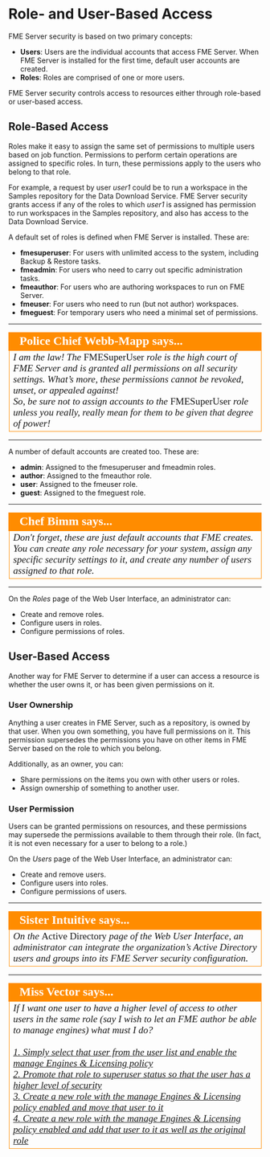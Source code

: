 # Role- and User-Based Access #

FME Server security is based on two primary concepts:

- **Users**: Users are the individual accounts that access FME Server. When FME Server is installed for the first time, default user accounts are created.
- **Roles**: Roles are comprised of one or more users.

FME Server security controls access to resources either through role-based or user-based access.

## Role-Based Access ##

Roles make it easy to assign the same set of permissions to multiple users based on job function. Permissions to perform certain operations are assigned to specific roles. In turn, these permissions apply to the users who belong to that role.

For example, a request by user *user1* could be to run a workspace in the Samples repository for the Data Download Service. FME Server security grants access if any of the roles to which *user1* is assigned has permission to run workspaces in the Samples repository, and also has access to the Data Download Service.

A default set of roles is defined when FME Server is installed. These are:

- **fmesuperuser**: For users with unlimited access to the system, including Backup & Restore tasks.
- **fmeadmin**: For users who need to carry out specific administration tasks.
- **fmeauthor**: For users who are authoring workspaces to run on FME Server.
- **fmeuser**: For users who need to run (but not author) workspaces.
- **fmeguest**: For temporary users who need a minimal set of permissions.

---

<!--Police Chief Webb-Mapp Says Section-->

<table style="border-spacing: 0px">
<tr>
<td style="vertical-align:middle;background-color:darkorange;border: 2px solid darkorange">
<i class="fa fa-quote-left fa-lg fa-pull-left fa-fw" style="color:white;padding-right: 12px;vertical-align:text-top"></i>
<span style="color:white;font-size:x-large;font-weight: bold;font-family:serif">Police Chief Webb-Mapp says...</span>
</td>
</tr>

<tr>
<td style="border: 1px solid darkorange">
<span style="font-family:serif; font-style:italic; font-size:larger">
I am the law! The </span><span style="font-family:serif; font-style:bold; font-size:larger"> FMESuperUser </span><span style="font-family:serif; font-style:italic; font-size:larger">role is the high court of FME Server and is granted all permissions on all security settings. What’s more, these permissions cannot be revoked, unset, or appealed against!
<br>So, be sure not to assign accounts to the </span><span style="font-family:serif; font-style:bold; font-size:larger"> FMESuperUser </span><span style="font-family:serif; font-style:italic; font-size:larger"> role unless you really, really mean for them to be given that degree of power!
</span>
</td>
</tr>
</table>

---

A number of default accounts are created too. These are:

- **admin**: Assigned to the fmesuperuser and fmeadmin roles.
- **author**: Assigned to the fmeauthor role.
- **user**: Assigned to the fmeuser role.
- **guest**: Assigned to the fmeguest role.

---

<!--Chef Bimm Says Section-->

<table style="border-spacing: 0px">
<tr>
<td style="vertical-align:middle;background-color:darkorange;border: 2px solid darkorange">
<i class="fa fa-quote-left fa-lg fa-pull-left fa-fw" style="color:white;padding-right: 12px;vertical-align:text-top"></i>
<span style="color:white;font-size:x-large;font-weight: bold;font-family:serif">Chef Bimm says...</span>
</td>
</tr>

<tr>
<td style="border: 1px solid darkorange">
<span style="font-family:serif; font-style:italic; font-size:larger">
Don't forget, these are just default accounts that FME creates. You can create any role necessary for your system, assign any specific security settings to it, and create any number of users assigned to that role.
</span>
</td>
</tr>
</table>

---

On the *Roles* page of the Web User Interface, an administrator can:

- Create and remove roles.
- Configure users in roles.
- Configure permissions of roles.

## User-Based Access ##

Another way for FME Server to determine if a user can access a resource is whether the user owns it, or has been given permissions on it.

### User Ownership ###

Anything a user creates in FME Server, such as a repository, is owned by that user. When you own something, you have full permissions on it. This permission supersedes the permissions you have on other items in FME Server based on the role to which you belong.

Additionally, as an owner, you can:

- Share permissions on the items you own with other users or roles.
- Assign ownership of something to another user.

### User Permission ###

Users can be granted permissions on resources, and these permissions may supersede the permissions available to them through their role. (In fact, it is not even necessary for a user to belong to a role.)

On the *Users* page of the Web User Interface, an administrator can:

- Create and remove users.
- Configure users into roles.
- Configure permissions of users.

---

<!--Sister Intuitive Says Section-->

<table style="border-spacing: 0px">
<tr>
<td style="vertical-align:middle;background-color:darkorange;border: 2px solid darkorange">
<i class="fa fa-quote-left fa-lg fa-pull-left fa-fw" style="color:white;padding-right: 12px;vertical-align:text-top"></i>
<span style="color:white;font-size:x-large;font-weight: bold;font-family:serif">Sister Intuitive says...</span>
</td>
</tr>

<tr>
<td style="border: 1px solid darkorange">
<span style="font-family:serif; font-style:italic; font-size:larger">
On the </span><span style="font-family:serif; font-style:bold; font-size:larger">Active Directory </span><span style="font-family:serif; font-style:italic; font-size:larger">page of the Web User Interface, an administrator can integrate the organization’s Active Directory users and groups into its FME Server security configuration.
</span>
</td>
</tr>
</table>

---

<!--Person X Says Section-->

<table style="border-spacing: 0px">
<tr>
<td style="vertical-align:middle;background-color:darkorange;border: 2px solid darkorange">
<i class="fa fa-quote-left fa-lg fa-pull-left fa-fw" style="color:white;padding-right: 12px;vertical-align:text-top"></i>
<span style="color:white;font-size:x-large;font-weight: bold;font-family:serif">Miss Vector says...</span>
</td>
</tr>

<tr>
<td style="border: 1px solid darkorange">
<span style="font-family:serif; font-style:italic; font-size:larger">
If I want one user to have a higher level of access to other users in the same role (say I wish to let an FME author be able to manage engines) what must I do?
<br><br><a href="http://52.73.3.37/fmedatastreaming/Manual/QAResponse2017.fmw?chapter=26&question=1&answer=1&DestDataset_TEXTLINE=C%3A%5CFMEOutput%5CQAResponse.html">1. Simply select that user from the user list and enable the manage Engines & Licensing policy</a>
<br><a href="http://52.73.3.37/fmedatastreaming/Manual/QAResponse2017.fmw?chapter=26&question=1&answer=2&DestDataset_TEXTLINE=C%3A%5CFMEOutput%5CQAResponse.html">2. Promote that role to superuser status so that the user has a higher level of security</a>
<br><a href="http://52.73.3.37/fmedatastreaming/Manual/QAResponse2017.fmw?chapter=26&question=1&answer=3&DestDataset_TEXTLINE=C%3A%5CFMEOutput%5CQAResponse.html">3. Create a new role with the manage Engines & Licensing policy enabled and move that user to it</a>
<br><a href="http://52.73.3.37/fmedatastreaming/Manual/QAResponse2017.fmw?chapter=26&question=1&answer=4&DestDataset_TEXTLINE=C%3A%5CFMEOutput%5CQAResponse.html">4. Create a new role with the manage Engines & Licensing policy enabled and add that user to it as well as the original role</a></span>
</td>
</tr>
</table>
